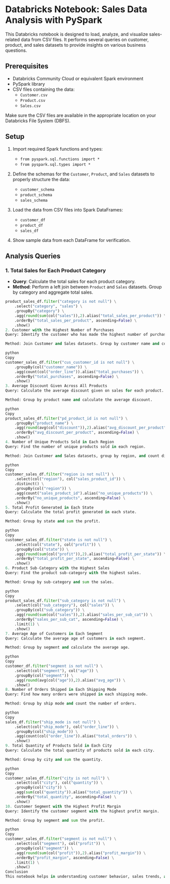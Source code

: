 # Databricks Notebook: Sales Data Analysis with PySpark

This Databricks notebook is designed to load, analyze, and visualize sales-related data from CSV files. It performs several queries on customer, product, and sales datasets to provide insights on various business questions.

## Prerequisites

- Databricks Community Cloud or equivalent Spark environment
- PySpark library
- CSV files containing the data:  
  - `Customer.csv`  
  - `Product.csv`  
  - `Sales.csv`  

Make sure the CSV files are available in the appropriate location on your Databricks File System (DBFS).

## Setup

1. Import required Spark functions and types:
   - `from pyspark.sql.functions import *`
   - `from pyspark.sql.types import *`

2. Define the schemas for the `Customer`, `Product`, and `Sales` datasets to properly structure the data:
   - `customer_schema`
   - `product_schema`
   - `sales_schema`

3. Load the data from CSV files into Spark DataFrames:
   - `customer_df`
   - `product_df`
   - `sales_df`

4. Show sample data from each DataFrame for verification.

## Analysis Queries

### 1. Total Sales for Each Product Category

- **Query**: Calculate the total sales for each product category.
- **Method**: Perform a left join between `Product` and `Sales` datasets. Group by category and aggregate total sales.

```python
product_sales_df.filter("category is not null") \
    .select("category", "sales") \
    .groupBy("category") \
    .agg(round(sum(col("sales")),2).alias("total_sales_per_product")) \
    .orderBy("total_sales_per_product", ascending=False) \
    .show()
2. Customer with the Highest Number of Purchases
Query: Identify the customer who has made the highest number of purchases.

Method: Join Customer and Sales datasets. Group by customer name and count the number of orders.

python
Copy
customer_sales_df.filter("cus_customer_id is not null") \
    .groupBy(col("customer_name")) \
    .agg(count(col("order_line")).alias("total_purchases")) \
    .orderBy("total_purchases", ascending=False) \
    .show()
3. Average Discount Given Across All Products
Query: Calculate the average discount given on sales for each product.

Method: Group by product name and calculate the average discount.

python
Copy
product_sales_df.filter("pd_product_id is not null") \
    .groupBy("product_name") \
    .agg(round(avg(col("discount")),2).alias("avg_discount_per_product")) \
    .orderBy("avg_discount_per_product", ascending=False) \
    .show()
4. Number of Unique Products Sold in Each Region
Query: Find the number of unique products sold in each region.

Method: Join Customer and Sales datasets, group by region, and count distinct product IDs.

python
Copy
customer_sales_df.filter("region is not null") \
    .select(col("region"), col("sales_product_id")) \
    .distinct() \
    .groupBy(col("region")) \
    .agg(count("sales_product_id").alias("no_unique_products")) \
    .orderBy("no_unique_products", ascending=False) \
    .show()
5. Total Profit Generated in Each State
Query: Calculate the total profit generated in each state.

Method: Group by state and sum the profit.

python
Copy
customer_sales_df.filter("state is not null") \
    .select(col("state"), col("profit")) \
    .groupBy(col("state")) \
    .agg(round(sum(col("profit")),2).alias("total_profit_per_state")) \
    .orderBy("total_profit_per_state", ascending=False) \
    .show()
6. Product Sub-Category with the Highest Sales
Query: Find the product sub-category with the highest sales.

Method: Group by sub-category and sum the sales.

python
Copy
product_sales_df.filter("sub_category is not null") \
    .select(col("sub_category"), col("sales")) \
    .groupBy(col("sub_category")) \
    .agg(round(sum(col("sales")),2).alias("sales_per_sub_cat")) \
    .orderBy("sales_per_sub_cat", ascending=False) \
    .limit(1) \
    .show()
7. Average Age of Customers in Each Segment
Query: Calculate the average age of customers in each segment.

Method: Group by segment and calculate the average age.

python
Copy
customer_df.filter("segment is not null") \
    .select(col("segment"), col("age")) \
    .groupBy(col("segment")) \
    .agg(round(avg(col("age")),2).alias("avg_age")) \
    .show()
8. Number of Orders Shipped in Each Shipping Mode
Query: Find how many orders were shipped in each shipping mode.

Method: Group by ship mode and count the number of orders.

python
Copy
sales_df.filter("ship_mode is not null") \
    .select(col("ship_mode"), col("order_line")) \
    .groupBy(col("ship_mode")) \
    .agg(count(col("order_line")).alias("total_orders")) \
    .show()
9. Total Quantity of Products Sold in Each City
Query: Calculate the total quantity of products sold in each city.

Method: Group by city and sum the quantity.

python
Copy
customer_sales_df.filter("city is not null") \
    .select(col("city"), col("quantity")) \
    .groupBy(col("city")) \
    .agg(sum(col("quantity")).alias("total_quantity")) \
    .orderBy("total_quantity", ascending=False) \
    .show()
10. Customer Segment with the Highest Profit Margin
Query: Identify the customer segment with the highest profit margin.

Method: Group by segment and sum the profit.

python
Copy
customer_sales_df.filter("segment is not null") \
    .select(col("segment"), col("profit")) \
    .groupBy(col("segment")) \
    .agg(round(sum(col("profit")),2).alias("profit_margin")) \
    .orderBy("profit_margin", ascending=False) \
    .limit(1) \
    .show()
Conclusion
This notebook helps in understanding customer behavior, sales trends, and product performance through a variety of analytical queries. By combining customer, product, and sales data, businesses can derive valuable insights for better decision-making.
